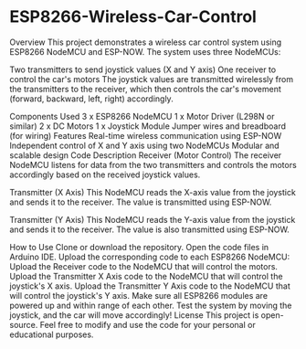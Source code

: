 # ESP8266-Wireless-Car-Control

Overview
This project demonstrates a wireless car control system using ESP8266 NodeMCU and ESP-NOW. The system uses three NodeMCUs:

Two transmitters to send joystick values (X and Y axis)
One receiver to control the car's motors
The joystick values are transmitted wirelessly from the transmitters to the receiver, which then controls the car's movement (forward, backward, left, right) accordingly.

Components Used
3 x ESP8266 NodeMCU
1 x Motor Driver (L298N or similar)
2 x DC Motors
1 x Joystick Module
Jumper wires and breadboard (for wiring)
Features
Real-time wireless communication using ESP-NOW
Independent control of X and Y axis using two NodeMCUs
Modular and scalable design
Code Description
Receiver (Motor Control)
The receiver NodeMCU listens for data from the two transmitters and controls the motors accordingly based on the received joystick values.

Transmitter (X Axis)
This NodeMCU reads the X-axis value from the joystick and sends it to the receiver. The value is transmitted using ESP-NOW.

Transmitter (Y Axis)
This NodeMCU reads the Y-axis value from the joystick and sends it to the receiver. The value is also transmitted using ESP-NOW.

How to Use
Clone or download the repository.
Open the code files in Arduino IDE.
Upload the corresponding code to each ESP8266 NodeMCU:
Upload the Receiver code to the NodeMCU that will control the motors.
Upload the Transmitter X Axis code to the NodeMCU that will control the joystick's X axis.
Upload the Transmitter Y Axis code to the NodeMCU that will control the joystick's Y axis.
Make sure all ESP8266 modules are powered up and within range of each other.
Test the system by moving the joystick, and the car will move accordingly!
License
This project is open-source. Feel free to modify and use the code for your personal or educational purposes.
